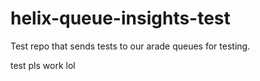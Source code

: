 # helix-queue-insights-test

Test repo that sends tests to our arade queues for testing.

test pls work lol
